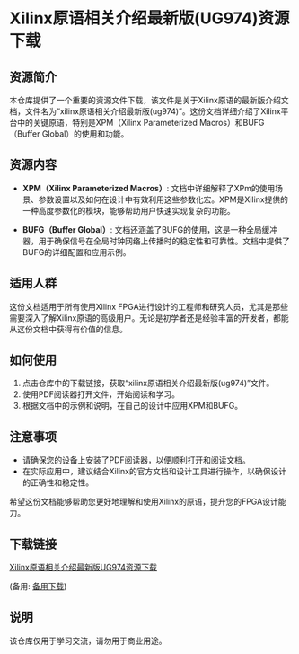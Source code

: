 # Xilinx原语相关介绍最新版(UG974)资源下载

## 资源简介

本仓库提供了一个重要的资源文件下载，该文件是关于Xilinx原语的最新版介绍文档，文件名为“xilinx原语相关介绍最新版(ug974)”。这份文档详细介绍了Xilinx平台中的关键原语，特别是XPM（Xilinx Parameterized Macros）和BUFG（Buffer Global）的使用和功能。

## 资源内容

- **XPM（Xilinx Parameterized Macros）**: 文档中详细解释了XPm的使用场景、参数设置以及如何在设计中有效利用这些参数化宏。XPM是Xilinx提供的一种高度参数化的模块，能够帮助用户快速实现复杂的功能。

- **BUFG（Buffer Global）**: 文档还涵盖了BUFG的使用，这是一种全局缓冲器，用于确保信号在全局时钟网络上传播时的稳定性和可靠性。文档中提供了BUFG的详细配置和应用示例。

## 适用人群

这份文档适用于所有使用Xilinx FPGA进行设计的工程师和研究人员，尤其是那些需要深入了解Xilinx原语的高级用户。无论是初学者还是经验丰富的开发者，都能从这份文档中获得有价值的信息。

## 如何使用

1. 点击仓库中的下载链接，获取“xilinx原语相关介绍最新版(ug974)”文件。
2. 使用PDF阅读器打开文件，开始阅读和学习。
3. 根据文档中的示例和说明，在自己的设计中应用XPM和BUFG。

## 注意事项

- 请确保您的设备上安装了PDF阅读器，以便顺利打开和阅读文档。
- 在实际应用中，建议结合Xilinx的官方文档和设计工具进行操作，以确保设计的正确性和稳定性。

希望这份文档能够帮助您更好地理解和使用Xilinx的原语，提升您的FPGA设计能力。

## 下载链接
[Xilinx原语相关介绍最新版UG974资源下载](https://pan.quark.cn/s/a4b07b1d63c9) 

(备用: [备用下载](https://pan.baidu.com/s/1jH-tuxpTQC2Rh9zUbkNisA?pwd=1234))

## 说明

该仓库仅用于学习交流，请勿用于商业用途。

